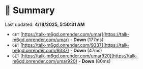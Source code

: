 # 📖 Summary
Last updated: **4/18/2025, 5:50:31 AM**

- `GET` [https://talk-m6gd.onrender.com/umar](https://talk-m6gd.onrender.com/umar) - **Down** (177ms)
- `GET` [https://talk-m6gd.onrender.com/9337](https://talk-m6gd.onrender.com/9337) - **Down** (47ms)
- `GET` [https://talk-m6gd.onrender.com/umar920](https://talk-m6gd.onrender.com/umar920) - **Down** (80ms)
